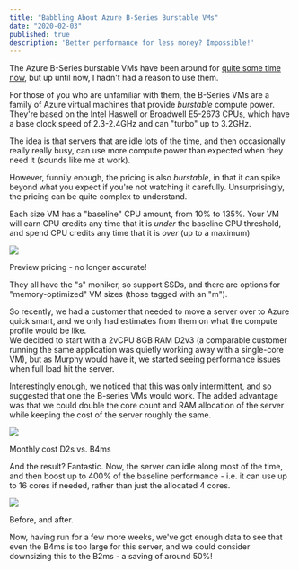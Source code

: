 ```yaml
---
title: "Babbling About Azure B-Series Burstable VMs"
date: "2020-02-03"
published: true
description: 'Better performance for less money? Impossible!'
---
```


The Azure B-Series burstable VMs have been around for [quite some time now](https://azure.microsoft.com/en-us/blog/introducing-b-series-our-new-burstable-vm-size/), but up until now, I hadn't had a reason to use them.

For those of you who are unfamiliar with them, the B-Series VMs are a family of Azure virtual machines that provide _burstable_ compute power. They're based on the Intel Haswell or Broadwell E5-2673 CPUs, which have a base clock speed of 2.3-2.4GHz and can "turbo" up to 3.2GHz.

The idea is that servers that are idle lots of the time, and then occasionally really really busy, can use more compute power than expected when they need it (sounds like me at work).

However, funnily enough, the pricing is also _burstable_, in that it can spike beyond what you expect if you're not watching it carefully. Unsurprisingly, the pricing can be quite complex to understand.

Each size VM has a "baseline" CPU amount, from 10% to 135%. Your VM will earn CPU credits any time that it is _under_ the baseline CPU threshold, and spend CPU credits any time that it is _over_ (up to a maximum)

![](/images/2020/02/image-1.png?w=871)

Preview pricing - no longer accurate!

They all have the "s" moniker, so support SSDs, and there are options for "memory-optimized" VM sizes (those tagged with an "m").

So recently, we had a customer that needed to move a server over to Azure quick smart, and we only had estimates from them on what the compute profile would be like.  
We decided to start with a 2vCPU 8GB RAM D2v3 (a comparable customer running the same application was quietly working away with a single-core VM), but as Murphy would have it, we started seeing performance issues when full load hit the server.

Interestingly enough, we noticed that this was only intermittent, and so suggested that one the B-series VMs would work. The added advantage was that we could double the core count and RAM allocation of the server while keeping the cost of the server roughly the same.

![](/images/2020/02/image-2.png?w=569)

Monthly cost D2s vs. B4ms

And the result? Fantastic. Now, the server can idle along most of the time, and then boost up to 400% of the baseline performance - i.e. it can use up to 16 cores if needed, rather than just the allocated 4 cores.

![](/images/2020/02/image-3.png?w=1024)

Before, and after.

Now, having run for a few more weeks, we've got enough data to see that even the B4ms is too large for this server, and we could consider downsizing this to the B2ms - a saving of around 50%!
